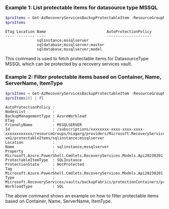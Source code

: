 ### Example 1: List protectable items for datasource type MSSQL
```powershell
$proItems = Get-AzRecoveryServicesBackupProtectableItem -ResourceGroupName $resourceGroupName -VaultName $vaultName -SubscriptionId $subscriptionId -DatasourceType "MSSQL"
$proItems
```

```output
ETag Location Name                           AutoProtectionPolicy
---- -------- ----                           --------------------
              sqlinstance;mssqlserver
              sqldatabase;mssqlserver;master
              sqldatabase;mssqlserver;model
```

This command is used to fetch protectable items for DatasourceType MSSQL which can be protected by a recovery services vault.

### Example 2: Filter protectable items based on Container, Name, ServerName, ItemType
```powershell
$proItems = Get-AzRecoveryServicesBackupProtectableItem -ResourceGroupName $resourceGroupName -VaultName $vaultName -SubscriptionId $subscriptionId -DatasourceType MSSQL -ItemType SQLInstance -ServerName $serverName -Container $container -Name $protectableItemName
$proItems[0] | fl
```

```output
AutoProtectionPolicy :
NodesList            :
BackupManagementType : AzureWorkload
ETag                 :
FriendlyName         : MSSQLSERVER
Id                   : /subscriptions/xxxxxxxx-xxxx-xxxx-xxxx-xxxxxxxxxxxx/resourceGroups/hiagarg/providers/Microsoft.RecoveryServices/vaults/hiagaVault/backupFabrics/Azure/protectionContainers/vmappcontainer;compute;hiagarg;sql-vm1/protectableItems/sqlinstance;mssqlserver
Location             :
Name                 : sqlinstance;mssqlserver
Property             : Microsoft.Azure.PowerShell.Cmdlets.RecoveryServices.Models.Api20230201.AzureVMWorkloadSqlInstanceProtectableItem
ProtectableItemType  : SQLInstance
ProtectionState      : NotProtected
Tag                  : Microsoft.Azure.PowerShell.Cmdlets.RecoveryServices.Models.Api20230201.ResourceTags
Type                 : Microsoft.RecoveryServices/vaults/backupFabrics/protectionContainers/protectableItems
WorkloadType         : SQL
```

The above command shows an example on how to filter protectable items based on Container, Name, ServerName, ItemType.
